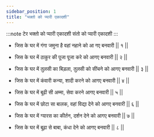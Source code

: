 ```yaml
---
sidebar_position: 1
title: "भक्तो को प्यारी एकादशी"
---
```


:::note टेर
भक्तो को प्यारी एकादशी संतो को प्यारी एकादशी
:::

- जिस के घर में गंगा जमुना है वहां नहाने को आ गए बनवारी || १ ||

- जिस के घर में ठाकुर की पूजा पूजा करे को आगए बनवारी || २ ||

- जिस के घर में तुलसी का बिड़ला, तुलसी को सींचने को आगए बनवारी || ३ ||

- जिस के घर में कंवारी कन्या, शादी करने को आगए बनवारी || ४ ||

- जिस के घर में बूढी सी अम्मा, सेवा करने आगए बनवारी || ५ ||

- जिस के घर में छोटा सा बालक, वहां विद्या देने को आगए बनवारी || ६ ||

- जिस के घर में ग्यारस का कीर्तन, दर्शन देने को आगए बनवारी || ७ ||

- जिस के घर में बूढ़ा से बाबा, कंधा देने को आगए बनवारी || ८ ||
